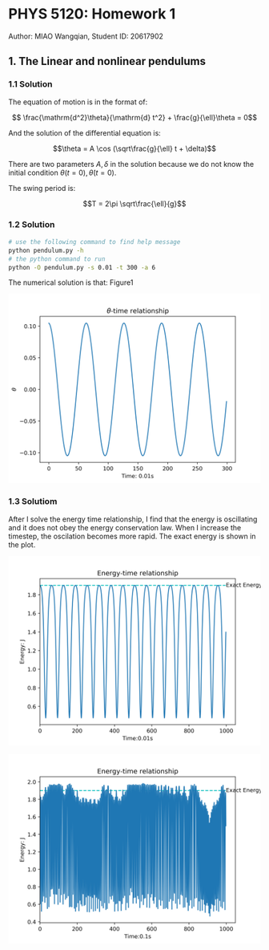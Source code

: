 # PHYS ​5120: Homework 1

Author: MIAO Wangqian, Student ID: 20617902

## 1. The Linear and nonlinear pendulums

### 1.1 Solution

The equation of motion is in the format of:

$$ \frac{\mathrm{d^2}\theta}{\mathrm{d} t^2} + \frac{g}{\ell}\theta = 0$$

And the solution of the differential equation is:

$$\theta =  A \cos (\sqrt\frac{g}{\ell} t + \delta)$$

There are two parameters $A, \delta$ in the solution because we do not know the initial condition $\theta(t=0), \dot{\theta}(t=0)$.

The swing period is:

$$T = 2\pi \sqrt\frac{\ell}{g}$$

### 1.2 Solution

```bash
# use the following command to find help message
python pendulum.py -h
# the python command to run
python -O pendulum.py -s 0.01 -t 300 -a 6
```

The numerical solution is that: Figure1

![theta time relationship](../figs/theta_time_0.01_6.png)

### 1.3 Solutiom

After I solve the energy time relationship, I find that the energy is oscillating and it does not obey the energy conservation law. When I increase the timestep, the oscilation becomes more rapid. The exact energy is
shown in the plot.

![energy time relationship](../figs/energy_time_0.01_160.png)

![energy time relationship](../figs/energy_time_0.1_160.png)
